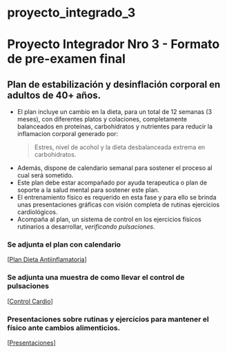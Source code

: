 # proyecto_integrado_3
# Proyecto Integrador Nro 3 - Formato de pre-examen final

## Plan de estabilización y desinflación corporal en adultos de 40+ años.

* El plan incluye un cambio en la dieta, para un total de 12 semanas (3 meses), con diferentes platos y colaciones, completamente balanceados en proteínas, carbohidratos y nutrientes para reducir la inflamacion corporal generado por:
  > Estres, nivel de acohol y la dieta desbalanceada extrema en carbohidratos.
* Además, dispone de calendario semanal para sostener el proceso al cual será sometido.
* Este plan debe estar acompañado por ayuda terapeutica o plan de soporte a la salud mental para sostener este plan.
* El entrenamiento físico es requerido en esta fase y para ello se brinda unas presentaciones gráficas con visión completa de rutinas ejercicios cardiológicos.
* Acompaña al plan, un sistema de control en los ejercicios físicos rutinarios a desarrollar, _verificando pulsaciones_.

### Se adjunta el plan  con calendario
[[Plan Dieta Antiinflamatoria](https://docs.google.com/document/d/12TSJLRjU6BA1maX5xclxOh6rf32moQyBNrHcpmY-9tA/edit?usp=sharing)]

### Se adjunta una muestra de como llevar el control de pulsaciones
[[Control Cardio](https://docs.google.com/spreadsheets/d/14WjVUC7WmH6UZsAAISJUfA3p-63FbSe_tJnwSN849HU/edit?usp=sharing)]

### Presentaciones sobre rutinas y ejercicios para mantener el físico ante cambios alimenticios.
[[Presentaciones](https://app.presentations.ai/view/pQdYOx)]
